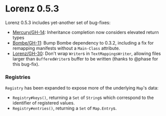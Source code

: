 Lorenz 0.5.3
============

Lorenz 0.5.3 includes yet-another set of bug-fixes:

- [Mercury/GH-14]: Inheritance completion now considers elevated return types
- [Bombe/GH-11]: Bump Bombe dependency to 0.3.2, including a fix for remapping
  manifests without a `Main-Class` attribute.
- [Lorenz/GH-30]: Don't wrap `Writer`s in `TextMappingsWriter`, allowing files
  larger than `BufferedWriter`s buffer to be written (thanks to @phase for this
  bug-fix).
  
### Registries

`Registry` has been expanded to expose more of the underlying `Map`'s data:

- `Registry#keys()`, returning a `Set` of `String`s which correspond to the
  identifier of registered values.
- `Registry#entries()`, returning a `Set` of `Map.Entry`s.

[Mercury/GH-14]: https://github.com/CadixDev/Mercury/issues/14
[Bombe/GH-11]: https://github.com/CadixDev/Bombe/issues/11
[Lorenz/GH-30]: https://github.com/CadixDev/Lorenz/pull/30
